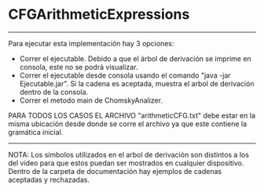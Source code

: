 # CFGArithmeticExpressions
-------------------------------------------
Para ejecutar esta implementación hay 3 opciones:
 * Correr el ejecutable. Debido a que el árbol de derivación se
   imprime en consola, este no se podrá visualizar.
 * Correr el ejecutable desde consola usando el comando "java -jar Ejecutable.jar".
   Si la cadena es aceptada, muestra el arbol de derivación dentro de la consola.
 * Correr el metodo main de ChomskyAnalizer.

PARA TODOS LOS CASOS EL ARCHIVO "arithmeticCFG.txt" debe estar en la 
misma ubicación desde donde se corre el archivo ya que este contiene 
la gramática inicial.

------------------------------------------

NOTA:
Los simbolos utilizados en el arbol de derivación son distintos 
a los del video para que estos puedan ser mostrados en cualquier dispositivo.
Dentro de la carpeta de documentación hay ejemplos de cadenas aceptadas y rechazadas.
